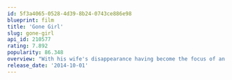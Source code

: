 ```yaml
---
id: 5f3a4065-0528-4d39-8b24-0743ce886e98
blueprint: film
title: 'Gone Girl'
slug: gone-girl
api_id: 210577
rating: 7.892
popularity: 86.348
overview: "With his wife's disappearance having become the focus of an intense media circus, a man sees the spotlight turned on him when it's suspected that he may not be innocent."
release_date: '2014-10-01'
---
```

